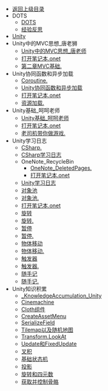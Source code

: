 - [返回上级目录](../_sidebar.md)
- DOTS
    - [DOTS](DOTS/DOTS.md)
    - [经验反思](DOTS/经验反思.md)
- [Unity](Unity.md)
- Unity中的MVC思想_唐老狮
    - [Unity中的MVC思想_唐老师](Unity中的MVC思想_唐老狮/Unity中的MVC思想_唐老师.md)
    - [打开笔记本.onet](Unity中的MVC思想_唐老狮/打开笔记本.onetoc2)
    - [第二章MVC基础.](Unity中的MVC思想_唐老狮/第二章MVC基础.one)
- Unity协同函数和异步加载
    - [Coroutine.](Unity协同函数和异步加载/Coroutine.one)
    - [Unity协同函数和异步加载](Unity协同函数和异步加载/Unity协同函数和异步加载.md)
    - [打开笔记本.onet](Unity协同函数和异步加载/打开笔记本.onetoc2)
    - [资源加载.](Unity协同函数和异步加载/资源加载.one)
- Unity基础_呵呵老师
    - [Unity基础_呵呵老师](Unity基础_呵呵老师/Unity基础_呵呵老师.md)
    - [打开笔记本.onet](Unity基础_呵呵老师/打开笔记本.onetoc2)
    - [老司机带你做游戏.](Unity基础_呵呵老师/老司机带你做游戏.one)
- Unity学习日志
    - [CSharp.](Unity学习日志/CSharp.one)
    - [CSharp学习日志](Unity学习日志/CSharp学习日志.md)
    - OneNote_RecycleBin
        - [OneNote_DeletedPages.](Unity学习日志/OneNote_RecycleBin/OneNote_DeletedPages.one)
        - [打开笔记本.onet](Unity学习日志/OneNote_RecycleBin/打开笔记本.onetoc2)
    - [Unity学习日志](Unity学习日志/Unity学习日志.md)
    - [对象池](Unity学习日志/对象池.md)
    - [对象池.](Unity学习日志/对象池.one)
    - [打开笔记本.onet](Unity学习日志/打开笔记本.onetoc2)
    - [旋转](Unity学习日志/旋转.md)
    - [旋转.](Unity学习日志/旋转.one)
    - [暂停](Unity学习日志/暂停.md)
    - [暂停.](Unity学习日志/暂停.one)
    - [物体移动](Unity学习日志/物体移动.md)
    - [物体移动.](Unity学习日志/物体移动.one)
    - [触发器](Unity学习日志/触发器.md)
    - [触发器.](Unity学习日志/触发器.one)
    - [随手记](Unity学习日志/随手记.md)
    - [随手记.](Unity学习日志/随手记.one)
- Unity知识积累
    - [_KnowledgeAccumulation_Unity](Unity知识积累/_KnowledgeAccumulation_Unity.md)
    - [Cinemachine](Unity知识积累/Cinemachine.md)
    - [Cloth组件](Unity知识积累/Cloth组件.md)
    - [CreateAssetMenu](Unity知识积累/CreateAssetMenu.md)
    - [SerializeField](Unity知识积累/SerializeField.md)
    - [Tilemap以及随机地图](Unity知识积累/Tilemap以及随机地图.md)
    - [Transform.LookAt](Unity知识积累/Transform.LookAt.md)
    - [Update和FixedUpdate](Unity知识积累/Update和FixedUpdate.md)
    - [叉积](Unity知识积累/叉积.md)
    - [基础状态机](Unity知识积累/基础状态机.md)
    - [投影](Unity知识积累/投影.md)
    - [旋转和四元数](Unity知识积累/旋转和四元数.md)
    - [获取并控制骨骼](Unity知识积累/获取并控制骨骼.md)